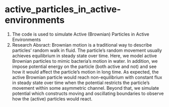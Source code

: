 # active_particles_in_active-environments

1. The code is used to simulate Active (Brownian) Particles in Active Environments
2. Research Absract: Brownian motion is a traditional way to describe particles’ random walk in fluid. The particle’s random movement usually achieves equilibrium in steady state over time. Here, we model active Brownian particles to mimic bacteria’s motion in water. In addition, we impose potential energy on the particle (both active and not) and see how it would affect the particle’s motion in long time. As expected, the active Brownian particle would reach non-equilibrium with constant flux in steady state over time when the potential restricts the particle’s movement within some asymmetric channel. Beyond that, we simulate potential which constructs moving and oscillating boundaries to observe how the (active) particles would react.
